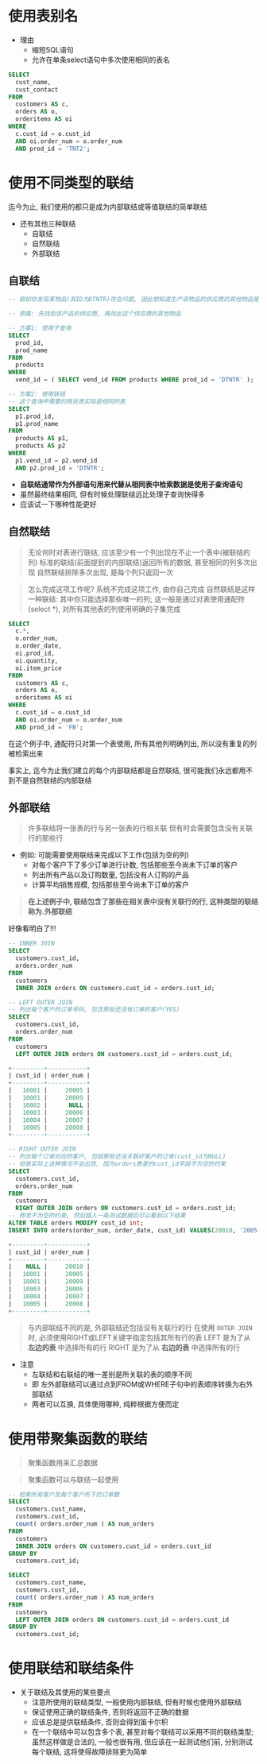 # 使用表别名

+ 理由
    + 缩短SQL语句
    + 允许在单条select语句中多次使用相同的表名

```sql
SELECT
  cust_name,
  cust_contact
FROM
  customers AS c,
  orders AS o,
  orderitems AS oi
WHERE
  c.cust_id = o.cust_id
  AND oi.order_num = o.order_num
  AND prod_id = 'TNT2';
```

# 使用不同类型的联结

迄今为止, 我们使用的都只是成为内部联结或等值联结的简单联结

+ 还有其他三种联结
    + 自联结
    + 自然联结
    + 外部联结

## 自联结

```sql
-- 假如你发现某物品(其ID为DTNTR)存在问题, 因此想知道生产该物品的供应商的其他物品是否也存在这些问题

-- 思路: 先找到该产品的供应商, 再找出这个供应商的其他物品

-- 方案1: 使用子查询
SELECT
  prod_id,
  prod_name
FROM
  products
WHERE
  vend_id = ( SELECT vend_id FROM products WHERE prod_id = 'DTNTR' );

-- 方案2: 使用联结
-- 这个查询中需要的两张表实际是相同的表
SELECT
  p1.prod_id,
  p1.prod_name
FROM
  products AS p1,
  products AS p2
WHERE
  p1.vend_id = p2.vend_id
  AND p2.prod_id = 'DTNTR';

```

+ **自联结通常作为外部语句用来代替从相同表中检索数据是使用子查询语句**
+ 虽然最终结果相同, 但有时候处理联结远比处理子查询快得多
+ 应该试一下哪种性能更好

## 自然联结

> 无论何时对表进行联结, 应该至少有一个列出现在不止一个表中(被联结的列)
> 标准的联结(前面提到的内部联结)返回所有的数据, 甚至相同的列多次出现
> 自然联结排除多次出现, 是每个列只返回一次

> 怎么完成这项工作呢?
> 系统不完成这项工作, 由你自己完成
> 自然联结是这样一种联结: 其中你只能选择那些唯一的列;
> 这一般是通过对表使用通配符(select \*), 对所有其他表的列使用明确的子集完成

```sql
SELECT
  c.*,
  o.order_num,
  o.order_date,
  oi.prod_id,
  oi.quantity,
  oi.item_price
FROM
  customers AS c,
  orders AS o,
  orderitems AS oi
WHERE
  c.cust_id = o.cust_id
  AND oi.order_num = o.order_num
  AND prod_id = 'FB';
```

在这个例子中, 通配符只对第一个表使用, 所有其他列明确列出, 所以没有重复的列被检索出来

事实上, 迄今为止我们建立的每个内部联结都是自然联结, 很可能我们永远都用不到不是自然联结的内部联结

## **外部联结**

> 许多联结将一张表的行与另一张表的行相关联
> 但有时会需要包含没有关联行的那些行

+ 例如: 可能需要使用联结来完成以下工作(包括为空的列)
    + 对每个客户下了多少订单进行计数, 包括那些至今尚未下订单的客户
    + 列出所有产品以及订购数量, 包括没有人订购的产品
    + 计算平均销售规模, 包括那些至今尚未下订单的客户

> **在上述例子中, 联结包含了那些在相关表中没有关联行的行, 这种类型的联结称为.外部联结**

好像看明白了!!!

```sql
-- INNER JOIN
SELECT
  customers.cust_id,
  orders.order_num
FROM
  customers
  INNER JOIN orders ON customers.cust_id = orders.cust_id;

-- LEFT OUTER JOIN
-- 列出每个客户的订单号码, 包含那些还没有订单的客户(YES)
SELECT
  customers.cust_id,
  orders.order_num
FROM
  customers
  LEFT OUTER JOIN orders ON customers.cust_id = orders.cust_id;

+---------+-----------+
| cust_id | order_num |
+---------+-----------+
|   10001 |     20005 |
|   10001 |     20009 |
|   10002 |      NULL |
|   10003 |     20006 |
|   10004 |     20007 |
|   10005 |     20008 |
+---------+-----------+

-- RIGHT OUTER JOIN
-- 列出每个订单对应的客户, 包括那些还没关联好客户的订单(cust_id为NULL)
-- 但是实际上这种情况不会出现, 因为orders表里的cust_id字段不为空的约束
SELECT
  customers.cust_id,
  orders.order_num
FROM
  customers
  RIGHT OUTER JOIN orders ON customers.cust_id = orders.cust_id;
-- 修改不为空的约束, 然后插入一条测试数据后可以看到以下结果
ALTER TABLE orders MODIFY cust_id int;
INSERT INTO orders(order_num, order_date, cust_id) VALUES(20010, '2005-10-08', NULL);

+---------+-----------+
| cust_id | order_num |
+---------+-----------+
|    NULL |     20010 |
|   10001 |     20005 |
|   10001 |     20009 |
|   10003 |     20006 |
|   10004 |     20007 |
|   10005 |     20008 |
+---------+-----------+

```

> 与内部联结不同的是, 外部联结还包括没有关联行的行
> 在使用 `OUTER JOIN` 时, 必须使用RIGHT或LEFT关键字指定包括其所有行的表
> LEFT  是为了从 **左边的表** 中选择所有的行
> RIGHT 是为了从 **右边的表** 中选择所有的行

+ 注意
    + 左联结和右联结的唯一差别是所关联的表的顺序不同
    + 即 左外部联结可以通过点到FROM或WHERE子句中的表顺序转换为右外部联结
    + 两者可以互换, 具体使用哪种, 纯粹根据方便而定

# 使用带聚集函数的联结

> 聚集函数用来汇总数据

> 聚集函数可以与联结一起使用

```sql
-- 检索所有客户及每个客户所下的订单数
SELECT
  customers.cust_name,
  customers.cust_id,
  count( orders.order_num ) AS num_orders
FROM
  customers
  INNER JOIN orders ON customers.cust_id = orders.cust_id
GROUP BY
  customers.cust_id;

SELECT
  customers.cust_name,
  customers.cust_id,
  count( orders.order_num ) AS num_orders
FROM
  customers
  LEFT OUTER JOIN orders ON customers.cust_id = orders.cust_id
GROUP BY
  customers.cust_id;
```

# 使用联结和联结条件

+ 关于联结及其使用的某些要点
    + 注意所使用的联结类型, 一般使用内部联结, 但有时候也使用外部联结
    + 保证使用正确的联结条件, 否则将返回不正确的数据
    + 应该总是提供联结条件, 否则会得到笛卡尔积
    + 在一个联结中可以包含多个表, 甚至对每个联结可以采用不同的联结类型; 虽然这样做是合法的, 一般也很有用, 但应该在一起测试他们前, 分别测试每个联结, 这将使得故障排除更为简单


















